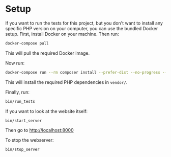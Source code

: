 # Setup

If you want to run the tests for this project, but you don't want to install any specific PHP version on your computer, you can use the bundled Docker setup.
First, install Docker on your machine.
Then run:

```bash
docker-compose pull
```

This will pull the required Docker image.

Now run:

```bash
docker-compose run --rm composer install --prefer-dist --no-progress --ignore-platform-reqs
```

This will install the required PHP dependencies in `vendor/`.

Finally, run:

```bash
bin/run_tests
```

If you want to look at the website itself:

```bash
bin/start_server
```

Then go to <http://localhost:8000>

To stop the webserver:

```bash
bin/stop_server
```
